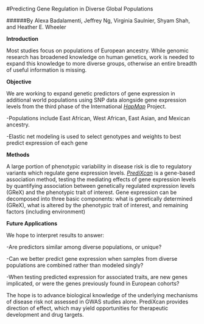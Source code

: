 #Predicting Gene Regulation in Diverse Global Populations

######By Alexa Badalamenti, Jeffrey Ng, Virginia Saulnier, Shyam Shah, and Heather E. Wheeler

**Introduction**

  Most studies focus on populations of European ancestry. While genomic research has broadened knowledge on human genetics, work is needed to expand this knowledge to more diverse groups, otherwise an entire breadth of useful information is missing.
  
**Objective**

  We are working to expand genetic predictors of gene expression in additional world populations using SNP data alongside gene expression levels from the third phase of the International [*HapMap*](http://hapmap.ncbi.nlm.nih.gov/index.html.en)  Project.
  
-Populations include East African, West African, East Asian, and Mexican ancestry.
  
-Elastic net modeling is used to select genotypes and weights to best predict expression of each gene

**Methods**

  A large portion of phenotypic variability in disease risk is die to regulatory variants which regulate gene expression levels. [*PrediXcan*](http://www.nature.com/ng/journal/v47/n9/full/ng.3367.html) is a gene-based association method, testing the mediating effects of gene expression levels by quantifying association between genetically regulated expression levels (GReX) and the phenotypic trait of interest. Gene expression can be decomposed into three basic components: what is genetically determined (GReX), what is altered by the phenotypic trait of interest, and remaining factors (including environment)

**Future Applications**

  We hope to interpret results to answer:
  
-Are predictors similar among diverse populations, or unique?
  
-Can we better predict gene expression when samples from diverse populations are combined rather than modeled singly?

-When testing predicted expression for associated traits, are new genes implicated, or were the genes previously found in European cohorts?
  
  The hope is to advance biological knowledge of the underlying mechanisms of disease risk not assessed in GWAS studies alone. PrediXcan provides direction of effect, which may yield opportunities for therapeutic development and drug targets.


